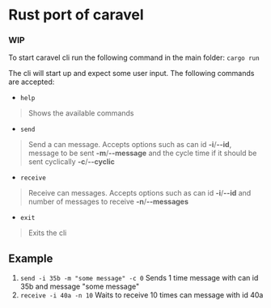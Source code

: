 # Rust port of caravel
### WIP
To start caravel cli run the following command in the main folder:
`cargo run`

The cli will start up and expect some user input.
The following commands are accepted:
- `help`
> Shows the available commands
- `send`
> Send a can message. Accepts options such as can id **-i**/**\-\-id**, message to be sent **-m**/**\-\-message** and the cycle time if it should be sent cyclically **-c**/**\-\-cyclic**
- `receive`
> Receive can messages. Accepts options such as can id **-i**/**\-\-id** and number of messages to receive **-n**/**\-\-messages**
- `exit`
> Exits the cli

## Example
1. `send -i 35b -m "some message" -c 0`
Sends 1 time message with can id 35b and message "some message"
2. `receive -i 40a -n 10`
Waits to receive 10 times can message with id 40a